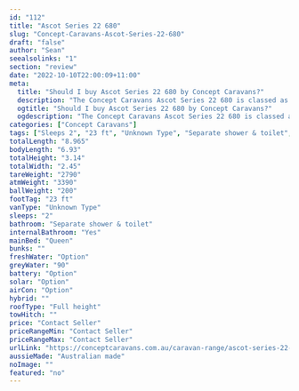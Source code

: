 ```yaml
---
id: "112"
title: "Ascot Series 22 680"
slug: "Concept-Caravans-Ascot-Series-22-680"
draft: "false"
author: "Sean"
seealsolinks: "1"
section: "review"
date: "2022-10-10T22:00:09+11:00"
meta:
  title: "Should I buy Ascot Series 22 680 by Concept Caravans?"
  description: "The Concept Caravans Ascot Series 22 680 is classed as Unknown Type, and sleeps 2 people. It is Australian made and comes in at 23 ft. It generally has Separate shower & toilet."
  ogtitle: "Should I buy Ascot Series 22 680 by Concept Caravans?"
  ogdescription: "The Concept Caravans Ascot Series 22 680 is classed as Unknown Type, and sleeps 2 people. It is Australian made and comes in at 23 ft. It generally has Separate shower & toilet."
categories: ["Concept Caravans"]
tags: ["Sleeps 2", "23 ft", "Unknown Type", "Separate shower & toilet", "Full height", "Price Unknown"]
totalLength: "8.965"
bodyLength: "6.93"
totalHeight: "3.14"
totalWidth: "2.45"
tareWeight: "2790"
atmWeight: "3390"
ballWeight: "200"
footTag: "23 ft"
vanType: "Unknown Type"
sleeps: "2"
bathroom: "Separate shower & toilet"
internalBathroom: "Yes"
mainBed: "Queen"
bunks: ""
freshWater: "Option"
greyWater: "90"
battery: "Option"
solar: "Option"
airCon: "Option"
hybrid: ""
roofType: "Full height"
towHitch: ""
price: "Contact Seller"
priceRangeMin: "Contact Seller"
priceRangeMax: "Contact Seller"
urlLink: "https://conceptcaravans.com.au/caravan-range/ascot-series-22-680/"
aussieMade: "Australian made"
noImage: ""
featured: "no"
---
```

